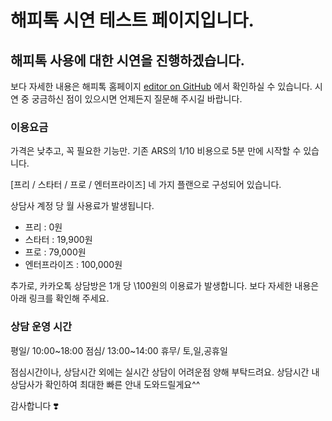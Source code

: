 # 해피톡 시연 테스트 페이지입니다.

<script id="happytalkSDK" src="https://design.happytalkio.com/sdk/happytalk.chat.v2.min.js"></script>
<script type="text/javascript">
  var ht = new Happytalk({
    siteId: '8000000299',
    siteName: 'CK 테스트',
    categoryId: '147374',
    divisionId: '147375',
  });
</script>

## 해피톡 사용에 대한 시연을 진행하겠습니다.

보다 자세한 내용은 해피톡 홈페이지 [editor on GitHub]([https://github.com/1siker/test.github.io/edit/gh-pages/index.md](https://www.happytalk.io/)) 에서 확인하실 수 있습니다.
시연 중 궁금하신 점이 있으시면 언제든지 질문해 주시길 바랍니다.

### 이용요금

가격은 낮추고, 꼭 필요한 기능만. 
기존 ARS의 1/10 비용으로 5분 만에 시작할 수 있습니다.

[프리 / 스타터 / 프로 / 엔터프라이즈] 네 가지 플랜으로 구성되어 있습니다.

상담사 계정 당 월 사용료가 발생됩니다.
- 프리 : 0원
- 스타터 : 19,900원
- 프로 : 79,000원
- 엔터프라이즈 : 100,000원

추가로, 카카오톡 상담방은 1개 당 \100원의 이용료가 발생합니다.
보다 자세한 내용은 아래 링크를 확인해 주세요.


### 상담 운영 시간

평일/ 10:00~18:00
점심/ 13:00~14:00
휴무/ 토,일,공휴일

점심시간이나, 상담시간 외에는 실시간 상담이 어려운점 양해 부탁드려요.
상담시간 내 상담사가 확인하여 최대한 빠른 안내 도와드릴게요^^

감사합니다 ❣️
